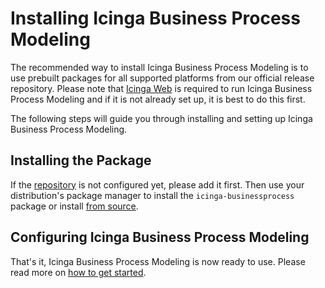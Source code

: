 <!-- {% if index %} -->
# Installing Icinga Business Process Modeling

The recommended way to install Icinga Business Process Modeling is to use prebuilt packages for
all supported platforms from our official release repository.
Please note that [Icinga Web](https://icinga.com/docs/icinga-web) is required to run Icinga
Business Process Modeling and if it is not already set up, it is best to do this first.

The following steps will guide you through installing and setting up Icinga Business Process Modeling.
<!-- {% else %} -->
<!-- {% if not icingaDocs %} -->

## Installing the Package

If the [repository](https://packages.icinga.com) is not configured yet, please add it first.
Then use your distribution's package manager to install the `icinga-businessprocess` package
or install [from source](02-Installation.md.d/From-Source.md).
<!-- {% endif %} --><!-- {# end if not icingaDocs #} -->

## Configuring Icinga Business Process Modeling

That's it, Icinga Business Process Modeling is now ready to use.
Please read more on [how to get started](03-Getting-Started.md).
<!-- {% endif %} --><!-- {# end else if index #} -->

